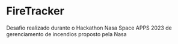 # FireTracker
Desafio realizado durante o Hackathon Nasa Space APPS 2023
de gerenciamento de incendios proposto pela Nasa
